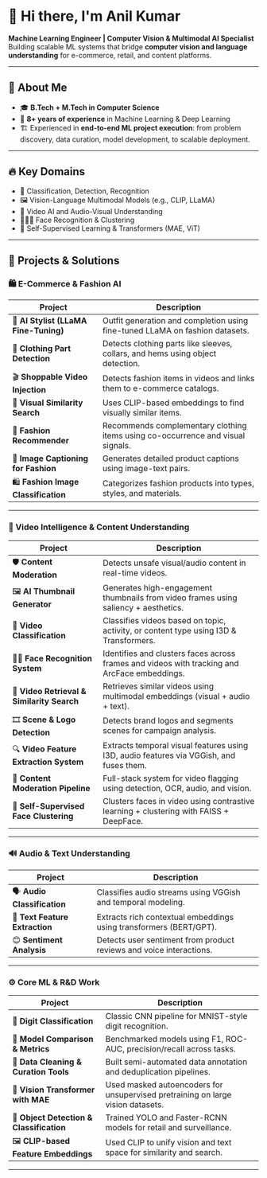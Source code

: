 # 👋 Hi there, I'm Anil Kumar

**Machine Learning Engineer | Computer Vision & Multimodal AI Specialist**  
Building scalable ML systems that bridge **computer vision and language understanding** for e-commerce, retail, and content platforms.

---

## 🧠 About Me

- 🎓 **B.Tech + M.Tech in Computer Science**
- 💼 **8+ years of experience** in Machine Learning & Deep Learning
- 🏗️ Experienced in **end-to-end ML project execution**: from problem discovery, data curation, model development, to scalable deployment.
  <!-- - 📊 Spent 70–80% of my time on **data curation and preparation**, ensuring clean and relevant datasets for high-performing models. -->

---

## 🔥 Key Domains

- 🧠 Classification, Detection, Recognition
- 🖼️ Vision-Language Multimodal Models (e.g., CLIP, LLaMA)
- 🎥 Video AI and Audio-Visual Understanding
- 🧑‍🤝‍🧑 Face Recognition & Clustering
- 🧵 Self-Supervised Learning & Transformers (MAE, ViT)

---

## 🚀 Projects & Solutions

### 🛍️ E-Commerce & Fashion AI

| Project | Description |
|--------|-------------|
| 👗 **AI Stylist (LLaMA Fine-Tuning)** | Outfit generation and completion using fine-tuned LLaMA on fashion datasets. |
| 🧥 **Clothing Part Detection** | Detects clothing parts like sleeves, collars, and hems using object detection. |
| 🎬 **Shoppable Video Injection** | Detects fashion items in videos and links them to e-commerce catalogs. |
| 👗 **Visual Similarity Search** | Uses CLIP-based embeddings to find visually similar items. |
| 🧠 **Fashion Recommender** | Recommends complementary clothing items using co-occurrence and visual signals. |
| 🔎 **Image Captioning for Fashion** | Generates detailed product captions using image-text pairs. |
| 🛍️ **Fashion Image Classification** | Categorizes fashion products into types, styles, and materials. |

---

### 🎥 Video Intelligence & Content Understanding

| Project | Description |
|--------|-------------|
| 🛡️ **Content Moderation** | Detects unsafe visual/audio content in real-time videos. |
| 🖼️ **AI Thumbnail Generator** | Generates high-engagement thumbnails from video frames using saliency + aesthetics. |
| 🎥 **Video Classification** | Classifies videos based on topic, activity, or content type using I3D & Transformers. |
| 🧑‍🦰 **Face Recognition System** | Identifies and clusters faces across frames and videos with tracking and ArcFace embeddings. |
| 🧠 **Video Retrieval & Similarity Search** | Retrieves similar videos using multimodal embeddings (visual + audio + text). |
| 🎞️ **Scene & Logo Detection** | Detects brand logos and segments scenes for campaign analysis. |
| 🔍 **Video Feature Extraction System** | Extracts temporal visual features using I3D, audio features via VGGish, and fuses them. |
| 🛑 **Content Moderation Pipeline** | Full-stack system for video flagging using detection, OCR, audio, and vision. |
| 👥 **Self-Supervised Face Clustering** | Clusters faces in video using contrastive learning + clustering with FAISS + DeepFace. |

---

### 🔊 Audio & Text Understanding

| Project | Description |
|--------|-------------|
| 🗣️ **Audio Classification** | Classifies audio streams using VGGish and temporal modeling. |
| 🧏 **Text Feature Extraction** | Extracts rich contextual embeddings using transformers (BERT/GPT). |
| 😊 **Sentiment Analysis** | Detects user sentiment from product reviews and voice interactions. |

---

### ⚙️ Core ML & R&D Work

| Project | Description |
|--------|-------------|
| 🔢 **Digit Classification** | Classic CNN pipeline for MNIST-style digit recognition. |
| 🧪 **Model Comparison & Metrics** | Benchmarked models using F1, ROC-AUC, precision/recall across tasks. |
| 🧼 **Data Cleaning & Curation Tools** | Built semi-automated data annotation and deduplication pipelines. |
| 🧵 **Vision Transformer with MAE** | Used masked autoencoders for unsupervised pretraining on large vision datasets. |
| 🤖 **Object Detection & Classification** | Trained YOLO and Faster-RCNN models for retail and surveillance. |
| 🖼️ **CLIP-based Feature Embeddings** | Used CLIP to unify vision and text space for similarity and search. |

---


